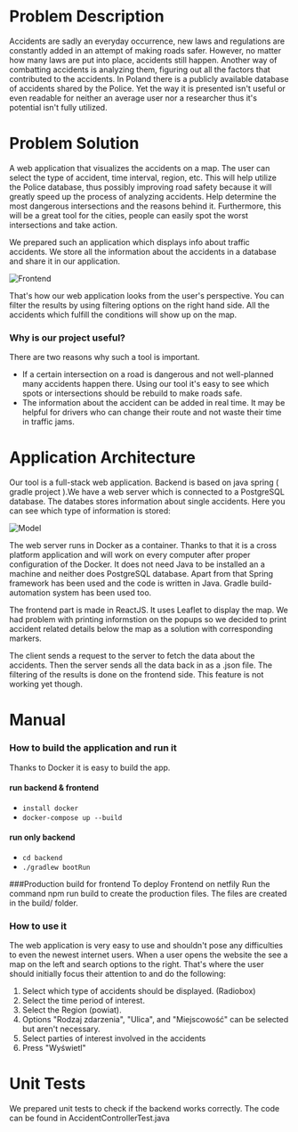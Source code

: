 # Problem Description

Accidents are sadly an everyday occurrence, new laws and regulations are constantly added in an attempt of making roads safer. However, no matter how many laws are put into place, accidents still happen. Another way of combatting accidents is analyzing them, figuring out all the factors that contributed to the accidents. In Poland there is a publicly available database of accidents shared by the Police. Yet the way it is presented isn't useful or even readable for neither an average user nor a researcher thus it's potential isn't fully utilized.

# Problem Solution

A web application that visualizes the accidents on a map. The user can select the type of accident, time interval, region, etc. This will help utilize the Police database, thus possibly improving road safety because it will greatly speed up the process of analyzing accidents. Help determine the most dangerous intersections and the reasons behind it. Furthermore, this will be a great tool for the cities, people can easily spot the worst intersections and take action.<br/>

We prepared such an application which displays info about traffic accidents. We store all the information about the accidents in a database and share it in our application.

![Frontend](frontend2.png)

That's how our web application looks from the user's perspective. You can filter the results by using filtering options on the right hand side. All the accidents which fulfill the conditions will show up on the map.

### Why is our project useful?

There are two reasons why such a tool is important.
* If a certain intersection on a road is dangerous and not well-planned many accidents happen there. Using our tool it's easy to see which spots or intersections should be rebuild to make roads safe.
* The information about the accident can be added in real time. It may be helpful for drivers who can change their route and not waste their time in traffic jams.

# Application Architecture

Our tool is a full-stack web application. Backend is based on java  spring ( gradle  project ).We have a web server which is connected to a PostgreSQL database. The databes stores information about single accidents. Here you can see which type of information is stored:

![Model](model.png)

The web server runs in Docker as a container. Thanks to that it is a cross platform application and will work on every computer after proper configuration of the Docker. It does not need Java to be installed an a machine and neither does PostgreSQL database. Apart from that Spring framework has been used and the code is written in Java. Gradle build-automation system has been used too.


The frontend part is made in ReactJS. It uses Leaflet to display the map. We had problem  with printing informstion on the  popups so we decided to print accident related details below   the map as a solution with corresponding markers. 

The client sends a request to the server to fetch the data about the accidents. Then the server sends all the data back in as a .json file. The filtering of the results is done on the frontend side. This feature is not working yet though.

# Manual

### How to build the application and run it

Thanks to Docker it is easy to build the app.

#### run backend & frontend

 - `install docker`
 - `docker-compose up --build`
 
#### run only backend

 - `cd backend`
 - `./gradlew bootRun`

###Production build for frontend 
To  deploy  Frontend on netfily 
Run the command npm run build to create the production files.
The files are created in the build/ folder.


### How to use it

The web application is very easy to use and shouldn't pose any difficulties to even the newest internet users.
When a user opens the website the see a map on the left and search options to the right. That's where the user should initially focus their attention to and do the following:
1. Select which type of accidents should be displayed. (Radiobox)
2. Select the time period of interest.
3. Select the Region (powiat).
4. Options "Rodzaj zdarzenia", "Ulica", and "Miejscowość" can be selected but aren't necessary.
5. Select parties of interest involved in the accidents
6. Press "Wyświetl"

# Unit Tests

We prepared unit tests to check if the backend works correctly.
The code can be found in AccidentControllerTest.java
